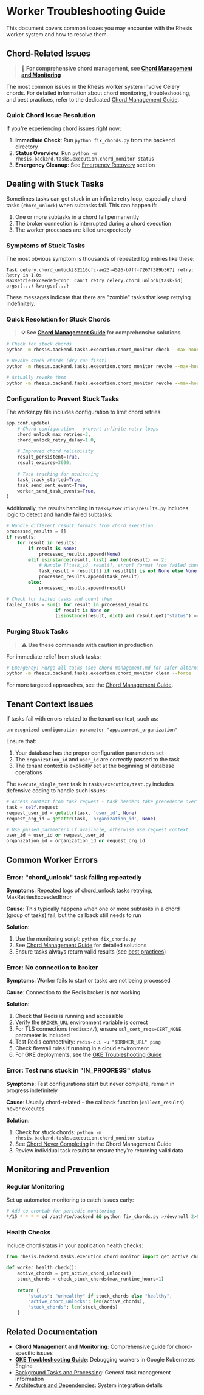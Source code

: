 # Worker Troubleshooting Guide

This document covers common issues you may encounter with the Rhesis worker system and how to resolve them.

## Chord-Related Issues

> **📖 For comprehensive chord management, see [Chord Management and Monitoring](chord-management.md)**

The most common issues in the Rhesis worker system involve Celery chords. For detailed information about chord monitoring, troubleshooting, and best practices, refer to the dedicated [Chord Management Guide](chord-management.md).

### Quick Chord Issue Resolution

If you're experiencing chord issues right now:

1. **Immediate Check**: Run `python fix_chords.py` from the backend directory
2. **Status Overview**: Run `python -m rhesis.backend.tasks.execution.chord_monitor status`
3. **Emergency Cleanup**: See [Emergency Recovery](chord-management.md#emergency-recovery) section

## Dealing with Stuck Tasks

Sometimes tasks can get stuck in an infinite retry loop, especially chord tasks (`chord_unlock`) when subtasks fail. This can happen if:

1. One or more subtasks in a chord fail permanently
2. The broker connection is interrupted during a chord execution
3. The worker processes are killed unexpectedly

### Symptoms of Stuck Tasks

The most obvious symptom is thousands of repeated log entries like these:

```
Task celery.chord_unlock[82116cfc-ae23-4526-b7ff-7267f389b367] retry: Retry in 1.0s
MaxRetriesExceededError: Can't retry celery.chord_unlock[task-id] args:(...) kwargs:{...}
```

These messages indicate that there are "zombie" tasks that keep retrying indefinitely.

### Quick Resolution for Stuck Chords

> **💡 See [Chord Management Guide](chord-management.md) for comprehensive solutions**

```bash
# Check for stuck chords
python -m rhesis.backend.tasks.execution.chord_monitor check --max-hours 1

# Revoke stuck chords (dry run first)
python -m rhesis.backend.tasks.execution.chord_monitor revoke --max-hours 1 --dry-run

# Actually revoke them
python -m rhesis.backend.tasks.execution.chord_monitor revoke --max-hours 1
```

### Configuration to Prevent Stuck Tasks

The worker.py file includes configuration to limit chord retries:

```python
app.conf.update(
    # Chord configuration - prevent infinite retry loops
    chord_unlock_max_retries=3,
    chord_unlock_retry_delay=1.0,
    
    # Improved chord reliability
    result_persistent=True,
    result_expires=3600,
    
    # Task tracking for monitoring
    task_track_started=True,
    task_send_sent_event=True,
    worker_send_task_events=True,
)
```

Additionally, the results handling in `tasks/execution/results.py` includes logic to detect and handle failed subtasks:

```python
# Handle different result formats from chord execution
processed_results = []
if results:
    for result in results:
        if result is None:
            processed_results.append(None)
        elif isinstance(result, list) and len(result) == 2:
            # Handle [[task_id, result], error] format from failed chord tasks
            task_result = result[1] if result[1] is not None else None
            processed_results.append(task_result)
        else:
            processed_results.append(result)

# Check for failed tasks and count them
failed_tasks = sum(1 for result in processed_results 
                  if result is None or 
                  (isinstance(result, dict) and result.get("status") == "failed"))
```

### Purging Stuck Tasks

> **⚠️ Use these commands with caution in production**

For immediate relief from stuck tasks:

```bash
# Emergency: Purge all tasks (see chord-management.md for safer alternatives)
python -m rhesis.backend.tasks.execution.chord_monitor clean --force
```

For more targeted approaches, see the [Chord Management Guide](chord-management.md#monitoring-script-reference).

## Tenant Context Issues

If tasks fail with errors related to the tenant context, such as:

```
unrecognized configuration parameter "app.current_organization"
```

Ensure that:

1. Your database has the proper configuration parameters set
2. The `organization_id` and `user_id` are correctly passed to the task
3. The tenant context is explicitly set at the beginning of database operations

The `execute_single_test` task in `tasks/execution/test.py` includes defensive coding to handle such issues:

```python
# Access context from task request - task headers take precedence over kwargs
task = self.request
request_user_id = getattr(task, 'user_id', None)
request_org_id = getattr(task, 'organization_id', None)

# Use passed parameters if available, otherwise use request context
user_id = user_id or request_user_id
organization_id = organization_id or request_org_id
```

## Common Worker Errors

### Error: "chord_unlock" task failing repeatedly

**Symptoms**: Repeated logs of chord_unlock tasks retrying, MaxRetriesExceededError

**Cause**: This typically happens when one or more subtasks in a chord (group of tasks) fail, but the callback still needs to run

**Solution**: 
1. Use the monitoring script: `python fix_chords.py`
2. See [Chord Management Guide](chord-management.md#common-chord-issues) for detailed solutions
3. Ensure tasks always return valid results (see [best practices](chord-management.md#task-implementation-best-practices))

### Error: No connection to broker

**Symptoms**: Worker fails to start or tasks are not being processed

**Cause**: Connection to the Redis broker is not working

**Solution**:
1. Check that Redis is running and accessible
2. Verify the `BROKER_URL` environment variable is correct
3. For TLS connections (`rediss://`), ensure `ssl_cert_reqs=CERT_NONE` parameter is included
4. Test Redis connectivity: `redis-cli -u "$BROKER_URL" ping`
5. Check firewall rules if running in a cloud environment
6. For GKE deployments, see the [GKE Troubleshooting Guide](gke-troubleshooting.md)

### Error: Test runs stuck in "IN_PROGRESS" status

**Symptoms**: Test configurations start but never complete, remain in progress indefinitely

**Cause**: Usually chord-related - the callback function (`collect_results`) never executes

**Solution**:
1. Check for stuck chords: `python -m rhesis.backend.tasks.execution.chord_monitor status`
2. See [Chord Never Completing](chord-management.md#2-chord-never-completing) in the Chord Management Guide
3. Review individual task results to ensure they're returning valid data

## Monitoring and Prevention

### Regular Monitoring

Set up automated monitoring to catch issues early:

```bash
# Add to crontab for periodic monitoring
*/15 * * * * cd /path/to/backend && python fix_chords.py >/dev/null 2>&1
```

### Health Checks

Include chord status in your application health checks:

```python
from rhesis.backend.tasks.execution.chord_monitor import get_active_chord_unlocks, check_stuck_chords

def worker_health_check():
    active_chords = get_active_chord_unlocks()
    stuck_chords = check_stuck_chords(max_runtime_hours=1)
    
    return {
        "status": "unhealthy" if stuck_chords else "healthy",
        "active_chord_unlocks": len(active_chords),
        "stuck_chords": len(stuck_chords)
    }
```

## Related Documentation

- **[Chord Management and Monitoring](chord-management.md)**: Comprehensive guide for chord-specific issues
- **[GKE Troubleshooting Guide](gke-troubleshooting.md)**: Debugging workers in Google Kubernetes Engine
- [Background Tasks and Processing](background-tasks.md): General task management information
- [Architecture and Dependencies](architecture.md): System integration details 